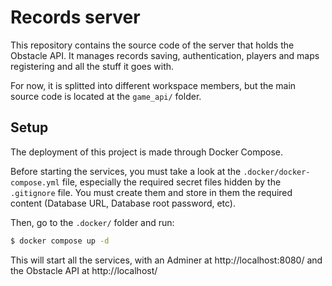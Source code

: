 # Records server

This repository contains the source code of the server that holds the Obstacle API. It manages
records saving, authentication, players and maps registering and all the stuff it goes with.

For now, it is splitted into different workspace members, but the main source code is located at the `game_api/` folder.

## Setup

The deployment of this project is made through Docker Compose.

Before starting the services, you must take a look at the `.docker/docker-compose.yml` file, especially the required secret files hidden by the `.gitignore` file. You must create them and store in them the required content (Database URL, Database root password, etc).

Then, go to the `.docker/` folder and run:
```sh
$ docker compose up -d
```

This will start all the services, with an Adminer at http://localhost:8080/ and the Obstacle API at http://localhost/
